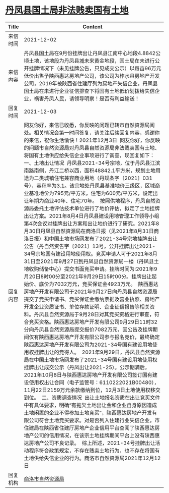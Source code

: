 # <a href="http://www.shangluo.gov.cn/zmhd/ldxxxx.jsp?urltype=leadermail.LeaderMailContentUrl&wbtreeid=1112&leadermailid=8293">丹凤县国土局非法贱卖国有土地</a>
|Title|Content|
|:---:|---|
|来信时间|2021-12-02|
|来信内容|丹凤县国土局在9月份挂牌出让丹凤县江南中心地段4.8842公顷土地，该地段为丹凤县城未来黄金地段，国土局在未进行公开挂牌情况下（未见挂牌公告，只见成交公示）以每亩96万元低价出售予陕西惠达房地产公司，该公司为柞水县房地产开发公司，2019年被陕西省住建厅列为房地产失信企业，丹凤县国土局在未进行企业征信排查下将国有土地低价划拨给失信企业，祸害丹凤人民，请领导明察！是否有利益输送！|
|回复时间|2021-12-03|
|回复内容|网友你好，来信已收悉，你反映的问题已转市自然资源局阅处。相关情况会第一时间答复，请关注后续回复内容，感谢你的来信，祝你生活愉快！2021年12月3日  网友你好，你反映的问题市自然资源局对丹凤县自然资源局非法贱卖国有土地、将国有土地供应给失信企业事项进行了调查，现回复如下：  一、土地出让情况  丹凤县2021-34号宗地，位于丹凤县江滨南路南侧，丹江二桥以西，面积48842.1平方米，规划土地用途为二类城镇住宅兼容商业用地（丹规条字〔2021〕031号），容积率为3.1。该宗地处丹凤县基准地价三级区，区域商业基准地价为795元/平方米，住宅为600元/平方米，设定出让年期为商业40年、住宅70年。  按照供地程序，丹凤自然资源局委托土地评估技术单位进行了地价评估，拟定了土地挂牌出让方案。2021年8月4日丹凤县建设用地管理工作领导小组第4次会议对挂牌出让方案和出让地价进行了研究。2021年8月30日丹凤县自然资源局在商洛日报（见2021年8月31日商洛日报）和中国土地市场网发布了2021-34号宗地挂牌出让公告（丹自然资告字〔2021〕13号，公开挂牌出让2021-34号宗地国有建设用地使用权。竞买申请人可于2021年8月31日至2021年9月27日到丹凤县自然资源局一楼（丹凤县土地收购储备中心）提交书面竞买申请。挂牌时间为:2021年9月20日8时00分至2021年9月29日15时00分。挂牌出让起始价、底价为7032万元，竞买保证金4923万元。  陕西惠达房地产开发有限公司于2021年9月27日向丹凤县自然资源局提交了竞买申请书、竞买保证金缴纳票据及营业执照、房地产开发企业资质证书、单位存款证明、企业征信报告等相关资料。丹凤县自然资源局于9月28日对其竞买资格进行审查，符合竞买资格。陕西惠达房地产开发有限公司9月29日11时32分向丹凤县自然资源局提交报价7082万元，因公告及挂牌期间仅有陕西惠达房地产开发有限公司参与报名竞价，最终确定陕西惠达房地产开发有限公司为2021-34号国有建设用地使用权挂牌出让的竞得人。  2021年9月29日，丹凤县自然资源局在中国土地市场网发布了2021-34号国有建设用地使用权挂牌出让成交公示（丹凤出让2021-25）。公示期满后，2021年10月8日与陕西惠达房地产开发有限公司签订国有建设使用权出让合同（电子监管号：6110222021B00480），11月22日2159万元余款缴纳到位，12月3日土地使用权移交到位。  二、资质调查情况  出让土地报名资质在出让竞买文件中有具体要求，明确“有拖欠土地出让金和企业自身原因造成土地闲置的企业不得参加土地竞买”，陕西惠达房地产开发有限公司符合土地竞买要求。对是否列入住建行业失信企业，市住建局在陕西省住建厅房地产企业信用平台查阅了陕西惠达房地产公司的信用情况，在该宗土地挂牌期间平台上没有陕西惠达房地产公司不良记录。  综上所述，2021-34号挂牌出让活动程序符合政策规定，不存在贱卖土地行为，也不存在将国有土地供给失信企业的行为。商洛市自然资源局2021年12月12日|
|回复机构|<a href="../../categories/agencies/商洛市自然资源局.md">商洛市自然资源局</a>|
